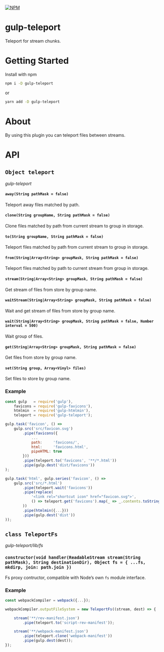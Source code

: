 [![NPM](https://nodei.co/npm/gulp-teleport.png?downloads=true&downloadRank=true&stars=true)](https://nodei.co/npm/gulp-teleport/)

# gulp-teleport

Teleport for stream chunks.

# Getting Started

Install with npm
```bash
npm i -D gulp-teleport
```
or
```bash
yarn add -D gulp-teleport
```

# About

By using this plugin you can teleport files between streams.

# API

## `Object teleport`

*gulp-teleport*

#### `away(String pathMask = false)`

Teleport away files matched by path.

#### `clone(String groupName, String pathMask = false)`

Clone files matched by path from current stream to group in storage.

#### `to(String groupName, String pathMask = false)`

Teleport files matched by path from current stream to group in storage.

#### `from(String|Array<String> groupMask, String pathMask = false)`

Teleport files matched by path to current stream from group in storage.

#### `stream(String|Array<String> groupMask, String pathMask = false)`

Get stream of files from store by group name.

#### `waitStream(String|Array<String> groupMask, String pathMask = false)`

Wait and get stream of files from store by group name.

#### `wait(String|Array<String> groupMask, String pathMask = false, Number interval = 500)`

Wait group of files.

#### `get(String|Array<String> groupMask, String pathMask = false)`

Get files from store by group name.

#### `set(String group, Array<Vinyl> files)`

Set files to store by group name.

### Example 
```js
const gulp   = require('gulp'),
    favicons = require('gulp-favicons'),
    htmlmin  = require('gulp-htmlmin'),
    teleport = require('gulp-teleport');

gulp.task('favicon', () => 
    gulp.src('src/favicon.svg')
        .pipe(favicons({
            ...
            path:     'favicons/',
            html:     'favicons.html',
            pipeHTML: true
        }))
        .pipe(teleport.to('favicons', '**/*.html'))
        .pipe(gulp.dest('dist/favicons'))
);

gulp.task('html', gulp.series('favicon', () =>
    gulp.src('src/*.html')
        .pipe(teleport.wait('favicons'))
        .pipe(replace(
            '<link rel="shortcut icon" href="favicon.svg">',
            () => teleport.get('favicons').map(_ => _.contents.toString('utf8')).join('')
        ))
        .pipe(htmlmin({...}))
        .pipe(gulp.dest('dist'))
));
```

## `class TeleportFs`

*gulp-teleport/lib/fs*

### `constructor(void handler(ReadableStream stream(String pathMask), String destinationDir), Object fs = { ...fs, mkdirp, join: path.join })`

Fs proxy contructor, compatible with Node’s own `fs` module interface.

### Example
```js
const webpackCompiler = webpack({...});

webpackCompiler.outputFileSystem = new TeleportFs((stream, dest) => {

    stream('**/rev-manifest.json')
        .pipe(teleport.to('script-rev-manifest'));

    stream('**/webpack-manifest.json')
        .pipe(teleport.clone('webpack-manifest'))
        .pipe(gulp.dest(dest));
});
```
